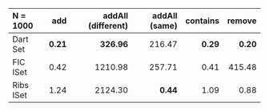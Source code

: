 | N = 1000 | add | addAll (different) | addAll (same) | contains | remove |
| :--- | ---: | ---: | ---: | ---: | ---: |
| Dart Set | **0.21** | **326.96** | 216.47 | **0.29** | **0.20** |
| FIC ISet | 0.42 | 1210.98 | 257.71 | 0.41 | 415.48 |
| Ribs ISet | 1.24 | 2124.30 | **0.44** | 1.09 | 0.88 |
